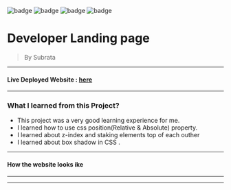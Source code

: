 
![badge](https://img.shields.io/badge/Made%20With-HTML%20%26%20CSS-brightgreen)
![badge](https://img.shields.io/badge/Mobile%20Responsive-No-orange)
![badge](https://img.shields.io/badge/Deployed-Yes-green)
![badge](https://img.shields.io/badge/Time%20Taken-5hrs-brightgreen)

# **Developer Landing page**

>By Subrata

-----
#### Live Deployed Website : [here](https://developers-landingpage.netlify.app/)

---
### What I learned from this Project?

- This project was a very good learning experience for me.
- I learned how to use css position(Relative & Absolute) property.
- I learned about z-index and staking elements top of each outher
- I learned about box shadow in CSS .

---
#### How the website looks ike
---

[](https://user-images.githubusercontent.com/116452735/199414768-ab16e580-13eb-457e-a781-9b0c56c49c25.mp4)





***
